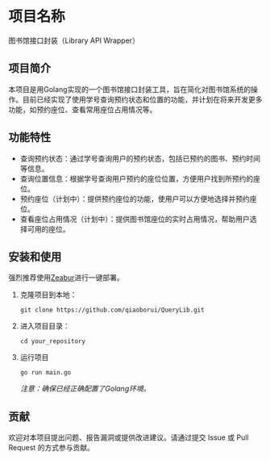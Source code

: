 # 项目名称

图书馆接口封装（Library API Wrapper）

## 项目简介

本项目是用Golang实现的一个图书馆接口封装工具，旨在简化对图书馆系统的操作。目前已经实现了使用学号查询预约状态和位置的功能，并计划在将来开发更多功能，如预约座位、查看常用座位占用情况等。

## 功能特性

- 查询预约状态：通过学号查询用户的预约状态，包括已预约的图书、预约时间等信息。
- 查询位置信息：根据学号查询用户预约的座位位置，方便用户找到所预约的座位。
- 预约座位（计划中）：提供预约座位的功能，使用户可以方便地选择并预约座位。
- 查看座位占用情况（计划中）：提供图书馆座位的实时占用情况，帮助用户选择可用的座位。

## 安装和使用

 强烈推荐使用[Zeabur](https://zeabur.com/)进行一键部署。

1. 克隆项目到本地：

   ```shell
   git clone https://github.com/qiaoborui/QueryLib.git
   ```

2. 进入项目目录：

   ```shell
   cd your_repository
   ```

3. 运行项目
   ```shell
   go run main.go
   ```

   *注意：确保已经正确配置了Golang环境。*

## 贡献

欢迎对本项目提出问题、报告漏洞或提供改进建议。请通过提交 Issue 或 Pull Request 的方式参与贡献。
